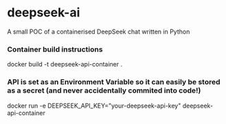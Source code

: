 # deepseek-ai
A small POC of a containerised DeepSeek chat written in Python

### Container build instructions
docker build -t deepseek-api-container .

### API is set as an Environment Variable so it can easily be stored as a secret (and never accidentally commited into code!)
docker run -e DEEPSEEK_API_KEY="your-deepseek-api-key" deepseek-api-container
